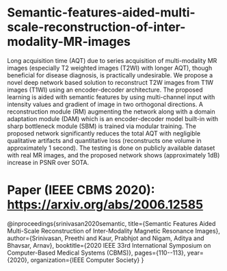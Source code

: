 # Semantic-features-aided-multi-scale-reconstruction-of-inter-modality-MR-images
Long acquisition time (AQT) due to series acquisition of multi-modality MR images (especially T2 weighted images (T2WI) with longer AQT), though beneficial for disease diagnosis, is practically undesirable. We propose a novel deep network based solution to reconstruct T2W images from T1W images (T1WI) using an encoder-decoder architecture. The proposed learning is aided with semantic features by using multi-channel input with intensity values and gradient of image in two orthogonal directions. A reconstruction module (RM) augmenting the network along with a domain adaptation module (DAM) which is an encoder-decoder model built-in with sharp bottleneck module (SBM) is trained via modular training. The proposed network significantly reduces the total AQT with negligible qualitative artifacts and quantitative loss (reconstructs one volume in approximately 1 second). The testing is done on publicly available dataset with real MR images, and the proposed network shows (approximately 1dB) increase in PSNR over SOTA. 
# Paper (IEEE CBMS 2020): https://arxiv.org/abs/2006.12585
@inproceedings{srinivasan2020semantic,
  title={Semantic Features Aided Multi-Scale Reconstruction of Inter-Modality Magnetic Resonance Images},
  author={Srinivasan, Preethi and Kaur, Prabhjot and Nigam, Aditya and Bhavsar, Arnav},
  booktitle={2020 IEEE 33rd International Symposium on Computer-Based Medical Systems (CBMS)},
  pages={110--113},
  year={2020},
  organization={IEEE Computer Society}
}

